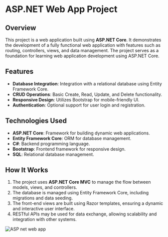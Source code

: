 # ASP.NET Web App Project

## Overview
This project is a web application built using **ASP.NET Core**. It demonstrates the development of a fully functional web application with features such as routing, controllers, views, and data management. The project serves as a foundation for learning web application development using ASP.NET Core.

## Features
- **Database Integration**: Integration with a relational database using Entity Framework Core.
- **CRUD Operations**: Basic Create, Read, Update, and Delete functionality.
- **Responsive Design**: Utilizes Bootstrap for mobile-friendly UI.
- **Authentication**: Optional support for user login and registration.

## Technologies Used
- **ASP.NET Core**: Framework for building dynamic web applications.
- **Entity Framework Core**: ORM for database management.
- **C#**: Backend programming language.
- **Bootstrap**: Frontend framework for responsive design.
- **SQL**: Relational database management.

## How It Works
1. The project uses **ASP.NET Core MVC** to manage the flow between models, views, and controllers.
2. The database is managed using Entity Framework Core, including migrations and data seeding.
3. The front-end views are built using Razor templates, ensuring a dynamic and interactive user interface.
4. RESTful APIs may be used for data exchange, allowing scalability and integration with other systems.


![ASP net web app](https://github.com/user-attachments/assets/a19cd22c-e30d-4e7d-8c85-f60d1c4d1e7b)
